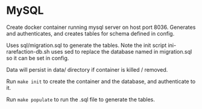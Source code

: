 # MySQL

Create docker container running mysql server on host port 8036.
Generates and authenticates, and creates tables for schema defined in config.

Uses sql/migration.sql to generate the tables. Note the init script ini-rarefaction-db.sh uses sed to replace the database named in migration.sql so it can be set in config. 

Data will persist in data/ directory if container is killed / removed.

Run `make init` to create the container and the database, and authenticate to it.

Run `make populate` to run the .sql file to generate the tables.
